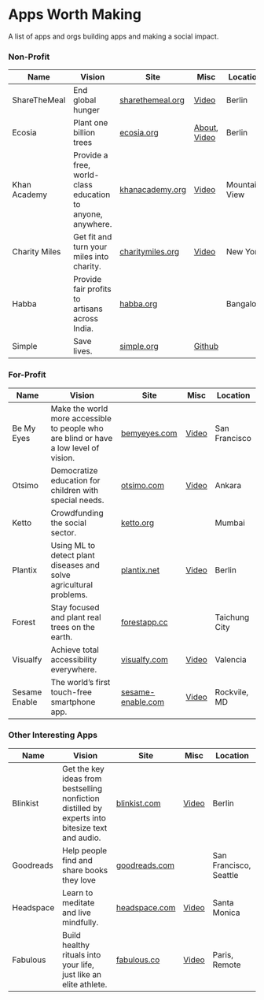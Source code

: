 # Apps Worth Making
A list of apps and orgs building apps and making a social impact.

### Non-Profit
Name | Vision | Site | Misc | Location
--- | --- | --- | --- | --- |
ShareTheMeal | End global hunger | [sharethemeal.org](https://sharethemeal.org) | [Video](https://www.youtube.com/watch?v=I2ilsK-GUFE) | Berlin
Ecosia | Plant one billion trees | [ecosia.org](https://ecosia.org) | [About](https://info.ecosia.org/), [Video](https://youtu.be/vb1GCsDgLBM) | Berlin
Khan Academy | Provide a free, world-class education to anyone, anywhere.| [khanacademy.org](https://khanacademy.org) | [Video](https://www.youtube.com/watch?v=nTFEUsudhfs) | Mountain View
Charity Miles | Get fit and turn your miles into charity. | [charitymiles.org](https://charitymiles.com) | [Video](https://vimeo.com/42870535)| New York
Habba | Provide fair profits to artisans across India. | [habba.org](https://habba.org) | | Bangalore
Simple | Save lives.| [simple.org](https://simple.org) | [Github](https://github.com/simpledotorg/) |

### For-Profit
Name | Vision | Site | Misc | Location
--- | --- | --- | --- | --- |
Be My Eyes | Make the world more accessible to people who are blind or have a low level of vision. | [bemyeyes.com](https://bemyeyes.com) | [Video](https://www.youtube.com/watch?v=6GRfFuWsjNU) | San Francisco
Otsimo | Democratize education for children with special needs. | [otsimo.com](https://otsimo.com) | [Video](https://www.youtube.com/watch?v=zYnHughwVOU) | Ankara
Ketto | Crowdfunding the social sector. | [ketto.org](https://ketto.org) | | Mumbai
Plantix | Using ML to detect plant diseases and solve agricultural problems. | [plantix.net](https://plantix.net/en) | [Video](https://youtu.be/0tQ__k3G17g) | Berlin
Forest | Stay focused and plant real trees on the earth. | [forestapp.cc](https://www.forestapp.cc/en/) | | Taichung City
Visualfy | Achieve total accessibility everywhere. | [visualfy.com](http://visualfy.com) | [Video](https://www.youtube.com/watch?v=BZig0EEnJz0) | Valencia
Sesame Enable | The world’s first touch-free smartphone app. | [sesame-enable.com](https://sesame-enable.com) | [Video](https://www.youtube.com/watch?v=EWC6iis--kY) | Rockvile, MD

### Other Interesting Apps
Name | Vision | Site | Misc | Location
--- | --- | --- | --- | --- |
Blinkist | Get the key ideas from bestselling nonfiction distilled by experts into bitesize text and audio. | [blinkist.com](https://blinkist.com) | [Video](https://www.youtube.com/watch?v=6TvtjxG30Xc) | Berlin
Goodreads | Help people find and share books they love | [goodreads.com](https://goodreads.com) | | San Francisco, Seattle
Headspace | Learn to meditate and live mindfully. | [headspace.com](https://headspace.com) | [Video](https://www.youtube.com/watch?v=CS76mK58urI) | Santa Monica
Fabulous | Build healthy rituals into your life, just like an elite athlete. | [fabulous.co](https://www.thefabulous.co/) | [Video](https://www.youtube.com/watch?v=kWuDy2nCbEM) | Paris, Remote

